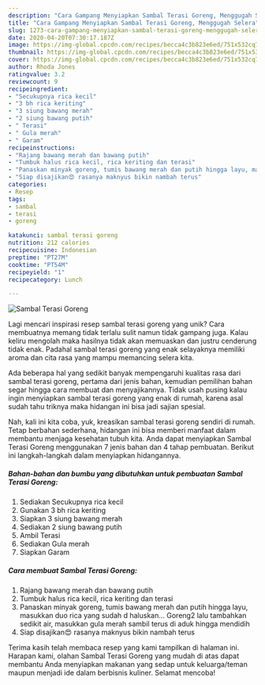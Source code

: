 ```yaml
---
description: "Cara Gampang Menyiapkan Sambal Terasi Goreng, Menggugah Selera"
title: "Cara Gampang Menyiapkan Sambal Terasi Goreng, Menggugah Selera"
slug: 1273-cara-gampang-menyiapkan-sambal-terasi-goreng-menggugah-selera
date: 2020-04-20T07:30:17.187Z
image: https://img-global.cpcdn.com/recipes/becca4c3b823e6ed/751x532cq70/sambal-terasi-goreng-foto-resep-utama.jpg
thumbnail: https://img-global.cpcdn.com/recipes/becca4c3b823e6ed/751x532cq70/sambal-terasi-goreng-foto-resep-utama.jpg
cover: https://img-global.cpcdn.com/recipes/becca4c3b823e6ed/751x532cq70/sambal-terasi-goreng-foto-resep-utama.jpg
author: Rhoda Jones
ratingvalue: 3.2
reviewcount: 9
recipeingredient:
- "Secukupnya rica kecil"
- "3 bh rica keriting"
- "3 siung bawang merah"
- "2 siung bawang putih"
- " Terasi"
- " Gula merah"
- " Garam"
recipeinstructions:
- "Rajang bawang merah dan bawang putih"
- "Tumbuk halus rica kecil, rica keriting dan terasi"
- "Panaskan minyak goreng, tumis bawang merah dan putih hingga layu, masukkan duo rica yang sudah d haluskan... Goreng2 lalu tambahkan sedikit air, masukkan gula merah sambil terus di aduk hingga mendidih"
- "Siap disajikan😍 rasanya maknyus bikin nambah terus"
categories:
- Resep
tags:
- sambal
- terasi
- goreng

katakunci: sambal terasi goreng 
nutrition: 212 calories
recipecuisine: Indonesian
preptime: "PT27M"
cooktime: "PT54M"
recipeyield: "1"
recipecategory: Lunch

---
```



![Sambal Terasi Goreng](https://img-global.cpcdn.com/recipes/becca4c3b823e6ed/751x532cq70/sambal-terasi-goreng-foto-resep-utama.jpg)

Lagi mencari inspirasi resep sambal terasi goreng yang unik? Cara membuatnya memang tidak terlalu sulit namun tidak gampang juga. Kalau keliru mengolah maka hasilnya tidak akan memuaskan dan justru cenderung tidak enak. Padahal sambal terasi goreng yang enak selayaknya memiliki aroma dan cita rasa yang mampu memancing selera kita.



Ada beberapa hal yang sedikit banyak mempengaruhi kualitas rasa dari sambal terasi goreng, pertama dari jenis bahan, kemudian pemilihan bahan segar hingga cara membuat dan menyajikannya. Tidak usah pusing kalau ingin menyiapkan sambal terasi goreng yang enak di rumah, karena asal sudah tahu triknya maka hidangan ini bisa jadi sajian spesial.


Nah, kali ini kita coba, yuk, kreasikan sambal terasi goreng sendiri di rumah. Tetap berbahan sederhana, hidangan ini bisa memberi manfaat dalam membantu menjaga kesehatan tubuh kita. Anda dapat menyiapkan Sambal Terasi Goreng menggunakan 7 jenis bahan dan 4 tahap pembuatan. Berikut ini langkah-langkah dalam menyiapkan hidangannya.

<!--inarticleads1-->

##### Bahan-bahan dan bumbu yang dibutuhkan untuk pembuatan Sambal Terasi Goreng:

1. Sediakan Secukupnya rica kecil
1. Gunakan 3 bh rica keriting
1. Siapkan 3 siung bawang merah
1. Sediakan 2 siung bawang putih
1. Ambil  Terasi
1. Sediakan  Gula merah
1. Siapkan  Garam




<!--inarticleads2-->

##### Cara membuat Sambal Terasi Goreng:

1. Rajang bawang merah dan bawang putih
1. Tumbuk halus rica kecil, rica keriting dan terasi
1. Panaskan minyak goreng, tumis bawang merah dan putih hingga layu, masukkan duo rica yang sudah d haluskan... Goreng2 lalu tambahkan sedikit air, masukkan gula merah sambil terus di aduk hingga mendidih
1. Siap disajikan😍 rasanya maknyus bikin nambah terus




Terima kasih telah membaca resep yang kami tampilkan di halaman ini. Harapan kami, olahan Sambal Terasi Goreng yang mudah di atas dapat membantu Anda menyiapkan makanan yang sedap untuk keluarga/teman maupun menjadi ide dalam berbisnis kuliner. Selamat mencoba!
